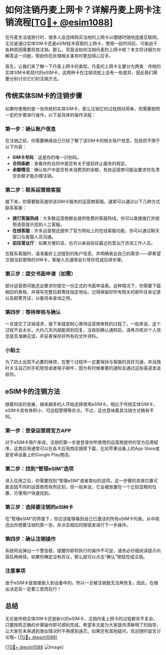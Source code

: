 # 如何注销丹麦上网卡？详解丹麦上网卡注销流程[[TG💪+ @esim1088](https://t.me/s/esim1088)]

在丹麦生活或旅行时，很多人会选择购买当地的上网卡以便随时随地连接互联网。无论是通过实体SIM卡还是eSIM技术获取的上网卡，使用一段时间后，可能由于各种原因需要将其注销。那么，究竟该如何注销丹麦的上网卡呢？本文将详细为你解答这一问题，帮助你在处理相关事务时更加得心应手。

首先，让我们来了解一下丹麦上网卡的类型。丹麦的上网卡主要分为两类：传统的实体SIM卡和现代的eSIM卡。这两种卡在注销流程上会有一些差异，因此我们需要分别讨论它们的注销方法。

## 传统实体SIM卡的注销步骤

如果你使用的是一张传统的实体SIM卡，那么注销它的过程相对简单，但需要按照一定的步骤进行操作。以下是具体的操作流程：

### 第一步：确认账户信息
在注销之前，你需要确保自己已经了解了该SIM卡的相关账户信息，包括但不限于以下内容：
- **SIM卡号码**：这是你的唯一识别码。
- **合同条款**：查看你的合同中是否有关于提前终止服务的规定。
- **余额情况**：确认账户中是否有未消费完的余额，有些运营商可能会要求你先清空余额才能办理注销。

### 第二步：联系运营商客服
接下来，你需要联系提供该SIM卡服务的运营商客服。通常可以通过以下几种方式联系客服：
- **拨打客服热线**：大多数运营商都会提供免费的客服热线，你可以直接拨打并按照语音提示找到人工客服。
- **在线客服**：许多运营商还提供了官方网站上的在线客服功能，你可以通过聊天窗口与客服人员沟通。
- **前往营业厅**：如果方便的话，也可以亲自前往最近的营业厅咨询工作人员。

在联系客服时，请准备好上述提到的账户信息，并明确表达自己的需求——即希望注销当前使用的SIM卡。客服人员通常会引导你完成后续步骤。

### 第三步：提交书面申请（如需）
部分运营商可能还会要求你提交一份正式的书面申请表。这种情况下，你需要下载相应的表格，并填写完整后邮寄给指定地址。记得保留好所有相关的邮件往来记录以及邮寄凭证，以备将来查询之用。

### 第四步：等待审核与确认
一旦提交了注销请求，接下来就是耐心等待运营商审核的过程了。一般来说，这个过程不会太长，大约几天内就能得到回复。当收到确认通知后，请再次核对个人信息是否准确无误，并妥善保存好所有的文件资料。

### 小贴士
为了防止出现不必要的麻烦，在整个过程中一定要保持与客服的良好沟通，并且随时关注自己的手机短信或者电子邮件，因为有时候重要的通知会通过这些渠道发送给你。

## eSIM卡的注销方法

随着科技的发展，越来越多的人开始选择使用eSIM卡。相比于传统实体SIM卡，eSIM卡具有体积小、可远程管理等优点。不过，这也意味着其注销方式略有不同。

### 第一步：登录运营商官方APP
对于eSIM卡用户来说，注销的第一步是登录你所使用的运营商提供的官方应用程序。这类应用通常可以在各大应用商店搜索下载，比如苹果设备上的App Store或是安卓设备上的Google Play商店。

### 第二步：找到“管理eSIM”选项
进入应用之后，你需要找到“管理eSIM”或者类似的选项。这一步骤的具体位置可能会因不同的运营商而有所区别，但一般来说，它会被放置在一个比较显眼的位置，方便用户快速找到。

### 第三步：选择要注销的eSIM卡
在“管理eSIM”的界面下，你应该能够看到自己已激活的所有eSIM卡列表。从中挑选出你想要注销的那一张，并点击相应的按钮来进行下一步操作。

### 第四步：确认注销操作
系统将会弹出一个警告框，提醒你即将执行的操作不可逆，请务必仔细阅读提示内容后再继续。如果你确定没有异议，那么就可以点击“确认”按钮完成注销。

### 注意事项
由于eSIM卡是直接嵌入到设备中的，所以一旦被注销就无法再恢复。因此，在做出决定前一定要三思而后行！

## 总结

无论是传统实体SIM卡还是新兴的eSIM卡，注销丹麦上网卡的过程都并不复杂，只要按照正确的步骤操作即可顺利完成。希望本文能为大家提供清晰明了的指导，让大家在未来遇到类似情况时不再感到迷茫。如果还有其他疑问，欢迎随时留言讨论哦~ [[TG💪+ @esim1088](https://t.me/s/esim1088)]

[[TG💪+ @esim1088](https://t.me/s/esim1088) ![Image](https://i.postimg.cc/4NQfJmqS/Snipaste-2025-05-13-00-14-12.png)]